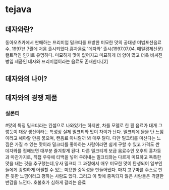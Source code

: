 # tejava
## 데자와란?
동아오츠카에서 판매하는 프리미엄 밀크티를 표방한 미묘한 맛의 공대생 미법포션음료수. 1997년 7월에 처음 출시되었다.홍차음료 '데자와' 출시(1997.07.04. 매일경제신문)컬트적인 인기로 유명하다. 미묘하게 맛이 없어지고 미묘하게 더 양이 많고 더욱 비싸진 병입 제품인 데자와 프리미엄이라는 음료도 존재한다.[2]

## 데자와의 나이?
## 데자와의 경쟁 제품
### 실론티

#맛의  특징
밀크티라는 컨셉으로 나와있기는 하지만, 차를 모델로 한 캔 음료가 대개 그렇듯이 대량 생산이라는 특성상 실제 밀크티와 맛이 차이가 난다. 밀크티에 물을 탄 느낌이라고 해야할 만큼 묽으며, 캔음료 아니랄까 봐 매우 달다. 다만 밀크티를 마신다는 느낌은 가질 수 있는 맛이라 밀크티를 좋아하는 사람이라면 쉽게 구할 수 있고 가격도 싼 데자와를 접해보면 대부분 즐겨찾게 된다. 다른 밀크티계 보급 음료수인 오후의 홍차등과 마찬가지로, 직접 우유에 티백을 넣어 우려내는 밀크티와는 다르게 미묘하고 독특한 맛을 내는 것을 추구했는데,유사 밀크티 그 과정에서 매우 미묘한 맛이 탄생되어 일부인들에게 강렬하게 어필할 수 있는 미묘한 중독성을 만들어냈다. 마치 고구마를 주스로 만든 듯한 느낌이라고 평하는 사람도 있다. 그리고 이 맛에 중독되지 않은 사람들은 격렬한 반감을 느낀다. 호불호가 심하게 갈리는 음료
